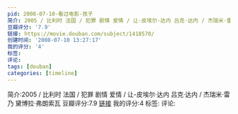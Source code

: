 ```yaml
---
pid: 2008-07-10-看过电影-孩子
简介: 2005 / 比利时 法国 / 犯罪 剧情 爱情 / 让-皮埃尔·达内 吕克·达内 / 杰瑞米·雷乃 黛博拉·弗朗索瓦
豆瓣评分: '7.9'
链接: https://movie.douban.com/subject/1418570/
创建时间: '2008-07-10 13:27:17'
我的评分: '4'
标签:
评论:
tags: [douban]
categories: [timeline]
---
```

简介:2005 / 比利时 法国 / 犯罪 剧情 爱情 / 让-皮埃尔·达内 吕克·达内 / 杰瑞米·雷乃 黛博拉·弗朗索瓦
豆瓣评分:7.9
[链接](https://movie.douban.com/subject/1418570/)
我的评分:4
标签:
评论:
